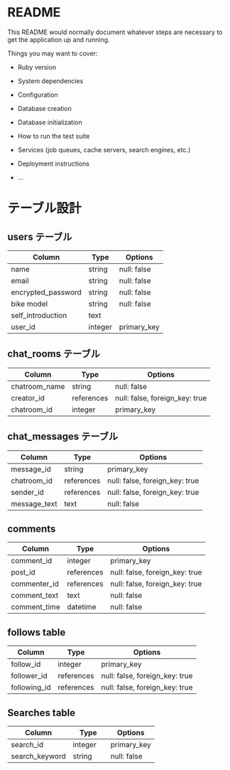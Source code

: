 # README

This README would normally document whatever steps are necessary to get the
application up and running.

Things you may want to cover:

* Ruby version

* System dependencies

* Configuration

* Database creation

* Database initialization

* How to run the test suite

* Services (job queues, cache servers, search engines, etc.)

* Deployment instructions

* ...

# テーブル設計

## users テーブル

| Column             | Type    | Options     |
| ------------------ | ------  | ----------- |
| name               | string  | null: false |
| email              | string  | null: false |
| encrypted_password | string  | null: false |
| bike model         | string  | null: false |
| self_introduction  | text    |             |
| user_id            | integer | primary_key |

## chat_rooms テーブル

| Column          | Type       | Options                        |
| --------------- | -----------| ------------------------------ |
| chatroom_name   | string     | null: false                    |
| creator_id      | references | null: false, foreign_key: true |
| chatroom_id     | integer    | primary_key                    |


##  chat_messages テーブル

| Column       | Type       | Options                        |
| ------------ | ---------- | ------------------------------ |
| message_id   | string     | primary_key                    |
| chatroom_id  | references | null: false, foreign_key: true |
| sender_id    | references | null: false, foreign_key: true |
| message_text | text       | null: false

## comments 
| Column       | Type       | Options                        |
| ------------ | ---------- | ------------------------------ |
| comment_id   | integer    | primary_key                    |
| post_id      | references | null: false, foreign_key: true |
| commenter_id | references | null: false, foreign_key: true |
| comment_text | text       | null: false                    |
| comment_time | datetime   | null: false                    |

## follows table
| Column      | Type       | Options                        |
| ----------- | ---------- | ------------------------------ |
|follow_id    | integer    | primary_key                    |
|follower_id  | references | null: false, foreign_key: true |
|following_id | references | null: false, foreign_key: true |

## Searches table
| Column         | Type   　| Options     |
| -------------- | -------- | ----------- |
| search_id      | integer　| primary_key |
| search_keyword | string　 | null: false |